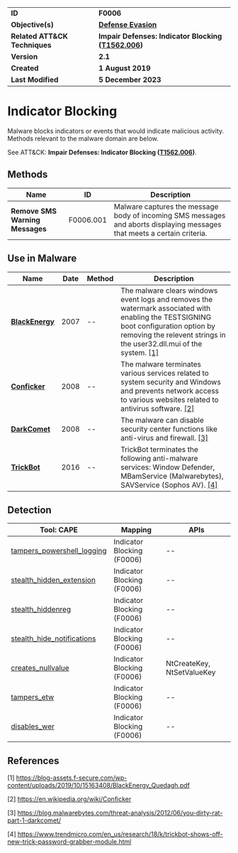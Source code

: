 <table>
<tr>
<td><b>ID</b></td>
<td><b>F0006</b></td>
</tr>
<tr>
<td><b>Objective(s)</b></td>
<td><b><a href="../defense-evasion">Defense Evasion</a></b></td>
</tr>
<tr>
<td><b>Related ATT&CK Techniques</b></td>
<td><b>Impair Defenses: Indicator Blocking (<a href="https://attack.mitre.org/techniques/T1562/006/">T1562.006</a>)</b></td>
</tr>
<tr>
<td><b>Version</b></td>
<td><b>2.1</b></td>
</tr>
<tr>
<td><b>Created</b></td>
<td><b>1 August 2019</b></td>
</tr>
<tr>
<td><b>Last Modified</b></td>
<td><b>5 December 2023</b></td>
</tr>
</table>


# Indicator Blocking

Malware blocks indicators or events that would indicate malicious activity. Methods relevant to the malware domain are below. 

See ATT&CK: **Impair Defenses: Indicator Blocking ([T1562.006](https://attack.mitre.org/techniques/T1562/006/))**.

## Methods

|Name|ID|Description|
|---|---|---|
|**Remove SMS Warning Messages**|F0006.001|Malware captures the message body of incoming SMS messages and aborts displaying messages that meets a certain criteria.|

## Use in Malware

|Name|Date|Method|Description|
|---|---|---|---|
|[**BlackEnergy**](../xample-malware/blackenergy.md)|2007|--|The malware clears windows event logs and removes the watermark associated with enabling the TESTSIGNING boot configuration option by removing the relevent strings in the user32.dll.mui of the system. [[1]](#1)|
|[**Conficker**](../xample-malware/conficker.md)|2008|--|The malware terminates various services related to system security and Windows and prevents network access to various websites related to antivirus software. [[2]](#2)|
|[**DarkComet**](../xample-malware/dark-comet.md)|2008|--|The malware can disable security center functions like anti-virus and firewall. [[3]](#3)|
|[**TrickBot**](../xample-malware/trickbot.md)|2016|--|TrickBot terminates the following anti-malware services: Window Defender, MBamService (Malwarebytes), SAVService (Sophos AV). [[4]](#4)|

## Detection

|Tool: CAPE|Mapping|APIs|
|---|---|---|
|[tampers_powershell_logging](https://github.com/CAPESandbox/community/tree/master/modules/signatures/tampers_powershell_logging.py)|Indicator Blocking (F0006)|--|
|[stealth_hidden_extension](https://github.com/CAPESandbox/community/tree/master/modules/signatures/stealth_hidden_extension.py)|Indicator Blocking (F0006)|--|
|[stealth_hiddenreg](https://github.com/CAPESandbox/community/tree/master/modules/signatures/stealth_hiddenreg.py)|Indicator Blocking (F0006)|--|
|[stealth_hide_notifications](https://github.com/CAPESandbox/community/tree/master/modules/signatures/stealth_hide_notifications.py)|Indicator Blocking (F0006)|--|
|[creates_nullvalue](https://github.com/CAPESandbox/community/tree/master/modules/signatures/creates_nullvalue.py)|Indicator Blocking (F0006)|NtCreateKey, NtSetValueKey|
|[tampers_etw](https://github.com/CAPESandbox/community/tree/master/modules/signatures/tampers_etw.py)|Indicator Blocking (F0006)|--|
|[disables_wer](https://github.com/CAPESandbox/community/tree/master/modules/signatures/disables_wer.py)|Indicator Blocking (F0006)|--|

## References

<a name="1">[1]</a> https://blog-assets.f-secure.com/wp-content/uploads/2019/10/15163408/BlackEnergy_Quedagh.pdf

<a name="2">[2]</a> https://en.wikipedia.org/wiki/Conficker

<a name="3">[3]</a> https://blog.malwarebytes.com/threat-analysis/2012/06/you-dirty-rat-part-1-darkcomet/

<a name="4">[4]</a> https://www.trendmicro.com/en_us/research/18/k/trickbot-shows-off-new-trick-password-grabber-module.html

